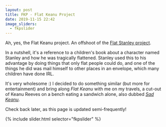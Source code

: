 ```yaml
---
layout: post
title: FKP - Flat Keanu Project 
date: 2019-11-15 22:42
image_sliders:
  - fkpslider
---
```


  Ah, yes, the Flat Keanu project. An offshoot of the <a href="https://en.wikipedia.org/wiki/The_Flat_Stanley_Project">Flat Stanley project</a>.
  
  In a nutshell, it's a reference to a children's book about a character named Stanley and how he was tragically flattened. Stanley used this to his advantage by doing things that only flat people could do, and one of the things he did was mail himself to other places in an envelope, which many children have done IRL.

  It's very wholesome :) I decided to do something similar (but more for entertainment) and bring along *Flat Keanu* with me on my travels, a cut-out of Keanu Reeves on a bench eating a sandwich alone, also dubbed <a href="https://knowyourmeme.com/memes/sad-keanu">*Sad Keanu*</a>.

  Check back later, as this page is updated semi-frequently! 

{% include slider.html selector="fkpslider" %}